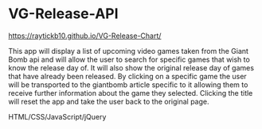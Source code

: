 # VG-Release-API

https://raytickb10.github.io/VG-Release-Chart/



This app will display a list of upcoming video games taken from the Giant Bomb api and will allow the user to search for specific games that wish to know the release day of. It will also show the original release day of games that have already been released. By clicking on a specific game the user will be transported to the giantbomb article specific to it allowing them to receive further information about the game they selected. Clicking the title will reset the app and take the user back to the original page.

HTML/CSS/JavaScript/jQuery
